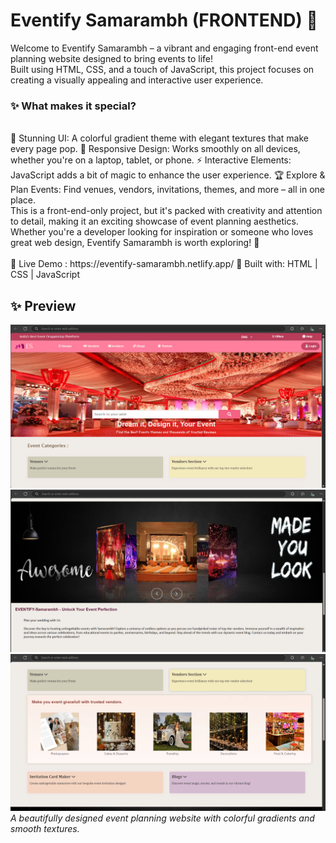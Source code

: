 <h1>Eventify Samarambh (FRONTEND) 🎉</h1>
Welcome to Eventify Samarambh – a vibrant and engaging front-end event planning website designed to bring events to life!<br> Built using HTML, CSS, and a touch of JavaScript, this project focuses on creating a visually appealing and interactive user experience.

<h3>✨ What makes it special?</h3><br>
🎨 Stunning UI: A colorful gradient theme with elegant textures that make every page pop.
📱 Responsive Design: Works smoothly on all devices, whether you're on a laptop, tablet, or phone.
⚡ Interactive Elements: JavaScript adds a bit of magic to enhance the user experience.
🏆 Explore & Plan Events: Find venues, vendors, invitations, themes, and more – all in one place.
<br>
This is a front-end-only project, but it's packed with creativity and attention to detail, making it an exciting showcase of event planning aesthetics. Whether you're a developer looking for inspiration or someone who loves great web design, Eventify Samarambh is worth exploring! 🚀
<br><br>
🔗 Live Demo : https://eventify-samarambh.netlify.app/
📌 Built with: HTML | CSS | JavaScript

## **✨ Preview**  
![Homepage Preview](images/out1.png)  
![Homepage Preview](images/out2.png)  
![Homepage Preview](images/out3.png)  
*A beautifully designed event planning website with colorful gradients and smooth textures.*  
